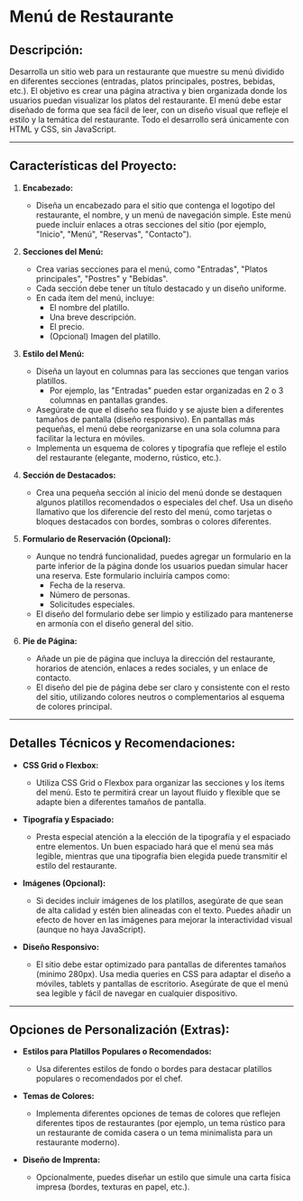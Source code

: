 # Menú de Restaurante

## Descripción:

Desarrolla un sitio web para un restaurante que muestre su menú dividido en diferentes secciones (entradas, platos principales, postres, bebidas, etc.). El objetivo es crear una página atractiva y bien organizada donde los usuarios puedan visualizar los platos del restaurante. El menú debe estar diseñado de forma que sea fácil de leer, con un diseño visual que refleje el estilo y la temática del restaurante. Todo el desarrollo será únicamente con HTML y CSS, sin JavaScript.

---

## Características del Proyecto:

1. **Encabezado:**

   - Diseña un encabezado para el sitio que contenga el logotipo del restaurante, el nombre, y un menú de navegación simple. Este menú puede incluir enlaces a otras secciones del sitio (por ejemplo, "Inicio", "Menú", "Reservas", "Contacto").

2. **Secciones del Menú:**

   - Crea varias secciones para el menú, como "Entradas", "Platos principales", "Postres" y "Bebidas".
   - Cada sección debe tener un título destacado y un diseño uniforme.
   - En cada ítem del menú, incluye:
     - El nombre del platillo.
     - Una breve descripción.
     - El precio.
     - (Opcional) Imagen del platillo.

3. **Estilo del Menú:**

   - Diseña un layout en columnas para las secciones que tengan varios platillos.
     - Por ejemplo, las "Entradas" pueden estar organizadas en 2 o 3 columnas en pantallas grandes.
   - Asegúrate de que el diseño sea fluido y se ajuste bien a diferentes tamaños de pantalla (diseño responsivo). En pantallas más pequeñas, el menú debe reorganizarse en una sola columna para facilitar la lectura en móviles.
   - Implementa un esquema de colores y tipografía que refleje el estilo del restaurante (elegante, moderno, rústico, etc.).

4. **Sección de Destacados:**

   - Crea una pequeña sección al inicio del menú donde se destaquen algunos platillos recomendados o especiales del chef. Usa un diseño llamativo que los diferencie del resto del menú, como tarjetas o bloques destacados con bordes, sombras o colores diferentes.

5. **Formulario de Reservación (Opcional):**

   - Aunque no tendrá funcionalidad, puedes agregar un formulario en la parte inferior de la página donde los usuarios puedan simular hacer una reserva. Este formulario incluiría campos como:
     - Fecha de la reserva.
     - Número de personas.
     - Solicitudes especiales.
   - El diseño del formulario debe ser limpio y estilizado para mantenerse en armonía con el diseño general del sitio.

6. **Pie de Página:**
   - Añade un pie de página que incluya la dirección del restaurante, horarios de atención, enlaces a redes sociales, y un enlace de contacto.
   - El diseño del pie de página debe ser claro y consistente con el resto del sitio, utilizando colores neutros o complementarios al esquema de colores principal.

---

## Detalles Técnicos y Recomendaciones:

- **CSS Grid o Flexbox:**

  - Utiliza CSS Grid o Flexbox para organizar las secciones y los ítems del menú. Esto te permitirá crear un layout fluido y flexible que se adapte bien a diferentes tamaños de pantalla.

- **Tipografía y Espaciado:**

  - Presta especial atención a la elección de la tipografía y el espaciado entre elementos. Un buen espaciado hará que el menú sea más legible, mientras que una tipografía bien elegida puede transmitir el estilo del restaurante.

- **Imágenes (Opcional):**

  - Si decides incluir imágenes de los platillos, asegúrate de que sean de alta calidad y estén bien alineadas con el texto. Puedes añadir un efecto de hover en las imágenes para mejorar la interactividad visual (aunque no haya JavaScript).

- **Diseño Responsivo:**
  - El sitio debe estar optimizado para pantallas de diferentes tamaños (minimo 280px). Usa media queries en CSS para adaptar el diseño a móviles, tablets y pantallas de escritorio. Asegúrate de que el menú sea legible y fácil de navegar en cualquier dispositivo.

---

## Opciones de Personalización (Extras):

- **Estilos para Platillos Populares o Recomendados:**
  - Usa diferentes estilos de fondo o bordes para destacar platillos populares o recomendados por el chef.
- **Temas de Colores:**

  - Implementa diferentes opciones de temas de colores que reflejen diferentes tipos de restaurantes (por ejemplo, un tema rústico para un restaurante de comida casera o un tema minimalista para un restaurante moderno).

- **Diseño de Imprenta:**
  - Opcionalmente, puedes diseñar un estilo que simule una carta física impresa (bordes, texturas en papel, etc.).
